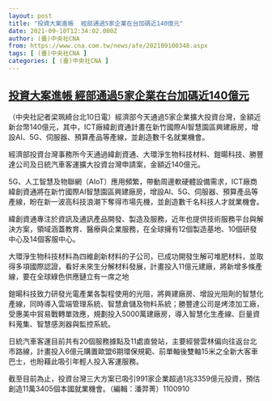 ```yaml
---
layout: post
title: "投資大案進帳  經部通過5家企業在台加碼近140億元"
date: 2021-09-10T12:34:02.000Z
author: (臺)中央社CNA
from: https://www.cna.com.tw/news/afe/202109100348.aspx
tags: [ (臺)中央社CNA ]
categories: [ (臺)中央社CNA ]
---
```

<!--1631277242000-->
[投資大案進帳  經部通過5家企業在台加碼近140億元](https://www.cna.com.tw/news/afe/202109100348.aspx)
------

<div>
<div></div><div class="paragraph"><p>（中央社記者梁珮綺台北10日電）經濟部今天通過5家企業擴大投資台灣，金額近新台幣140億元，其中，ICT廠緯創資通計畫在新竹國際AI智慧園區興建廠房，增設AI、5G、伺服器、預算產品等產線，並創造數千名就業機會。</p><p>經濟部投資台灣事務所今天通過緯創資通、大環淨生物科技材料、鎧暘科技、勝豐達公司及日統汽車客運擴大投資台灣申請案，金額近140億元。</p><p>5G、人工智慧及物聯網（AIoT）應用頻繁，帶動周邊軟硬體設備需求，ICT廠商緯創資通將在新竹國際AI智慧園區興建廠房，增設AI、5G、伺服器、預算產品等產線，盼在新一波高科技浪潮下奪得市場先機，並創造數千名科技人才就業機會。</p><p>緯創資通專注於資訊及通訊產品開發、製造及服務，近年也提供技術服務平台與解決方案，領域涵蓋教育、醫療與企業服務，在全球擁有12個製造基地、10個研發中心及14個客服中心。</p><p>大環淨生物科技材料為四維創新材料的子公司，已成功開發生解可堆肥材料，並取得多項國際認證，看好未來生分解材料發展，計畫投入11億元建廠，將新增多條產線，要在全球綠色供應鏈立有一席之地</p><p>鎧暘科技致力研發光電產業各製程使用的光阻，將興建廠房、增設光阻劑的智慧化產線，同時導入雲端管理系統、智慧倉儲及物料系統；勝豐達公司是烤漆加工廠，受惠美中貿易戰轉單效應，規劃投入5000萬建廠房，導入智慧化生產線、巨量資料蒐集、智慧感測器與監控系統。</p><p>日統汽車客運目前共有20個服務據點及11處直營站，主要經營雲林偏向往返台北市路線，計畫投入6億元購置歐盟6期環保規範、前單軸後雙軸15米之全新大客車巴士，也盼藉此吸引年輕人投入客運服務。</p><p>截至目前為止，投資台灣三大方案已吸引991家企業超過1兆3359億元投資，預估創造11萬3405個本國就業機會。（編輯：潘羿菁）1100910</p></div>
</div>
